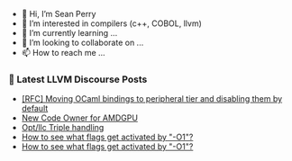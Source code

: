 - 👋 Hi, I’m Sean Perry
- 👀 I’m interested in compilers (c++, COBOL, llvm)
- 🌱 I’m currently learning ...
- 💞️ I’m looking to collaborate on ...
- 📫 How to reach me ...

<!---
s66perry/s66perry is a ✨ special ✨ repository because its `README.md` (this file) appears on your GitHub profile.
You can click the Preview link to take a look at your changes.
--->
### 📕 Latest LLVM Discourse Posts

<!-- DISCOURSE-LLVM:START -->
- [[RFC] Moving OCaml bindings to peripheral tier and disabling them by default](https://discourse.llvm.org/t/rfc-moving-ocaml-bindings-to-peripheral-tier-and-disabling-them-by-default/68290#post_2)
- [New Code Owner for AMDGPU](https://discourse.llvm.org/t/new-code-owner-for-amdgpu/68183#post_5)
- [Opt/llc Triple handling](https://discourse.llvm.org/t/opt-llc-triple-handling/68311#post_6)
- [How to see what flags get activated by &quot;-O1&quot;?](https://discourse.llvm.org/t/how-to-see-what-flags-get-activated-by-o1/68313#post_5)
- [How to see what flags get activated by &quot;-O1&quot;?](https://discourse.llvm.org/t/how-to-see-what-flags-get-activated-by-o1/68313#post_4)
<!-- DISCOURSE-LLVM:END -->
